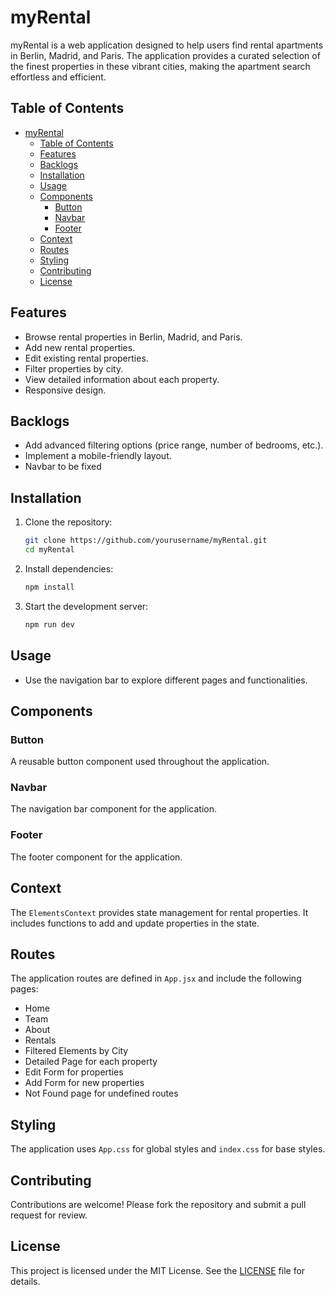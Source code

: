 # myRental

myRental is a web application designed to help users find rental apartments in Berlin, Madrid, and Paris. The application provides a curated selection of the finest properties in these vibrant cities, making the apartment search effortless and efficient.

## Table of Contents

- [myRental](#myrental)
  - [Table of Contents](#table-of-contents)
  - [Features](#features)
  - [Backlogs](#backlogs)
  - [Installation](#installation)
  - [Usage](#usage)
  - [Components](#components)
    - [Button](#button)
    - [Navbar](#navbar)
    - [Footer](#footer)
  - [Context](#context)
  - [Routes](#routes)
  - [Styling](#styling)
  - [Contributing](#contributing)
  - [License](#license)

## Features

- Browse rental properties in Berlin, Madrid, and Paris.
- Add new rental properties.
- Edit existing rental properties.
- Filter properties by city.
- View detailed information about each property.
- Responsive design.

## Backlogs

- Add advanced filtering options (price range, number of bedrooms, etc.).
- Implement a mobile-friendly layout.
- Navbar to be fixed

## Installation

1. Clone the repository:
   ```bash
   git clone https://github.com/yourusername/myRental.git
   cd myRental
   ```
2. Install dependencies:

   ```bash
   npm install
   ```

3. Start the development server:
   ```bash
   npm run dev
   ```

## Usage

- Use the navigation bar to explore different pages and functionalities.

## Components

### Button

A reusable button component used throughout the application.

### Navbar

The navigation bar component for the application.

### Footer

The footer component for the application.

## Context

The `ElementsContext` provides state management for rental properties. It includes functions to add and update properties in the state.

## Routes

The application routes are defined in `App.jsx` and include the following pages:

- Home
- Team
- About
- Rentals
- Filtered Elements by City
- Detailed Page for each property
- Edit Form for properties
- Add Form for new properties
- Not Found page for undefined routes

## Styling

The application uses `App.css` for global styles and `index.css` for base styles.

## Contributing

Contributions are welcome! Please fork the repository and submit a pull request for review.

## License

This project is licensed under the MIT License. See the [LICENSE](LICENSE) file for details.
